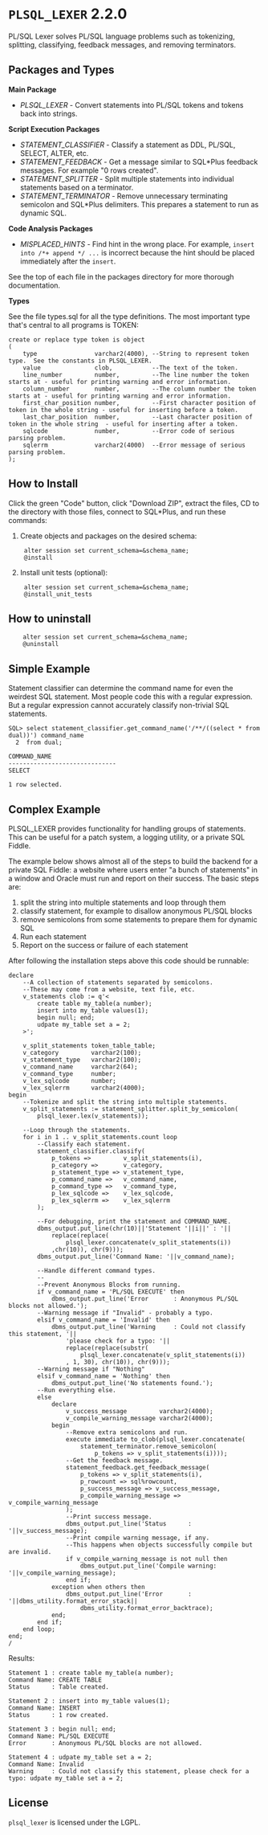 `PLSQL_LEXER` 2.2.0
===================

PL/SQL Lexer solves PL/SQL language problems such as tokenizing, splitting, classifying, feedback messages, and removing terminators.

## Packages and Types

**Main Package**

 - *PLSQL_LEXER* - Convert statements into PL/SQL tokens and tokens back into strings.

**Script Execution Packages**

 - *STATEMENT_CLASSIFIER* - Classify a statement as DDL, PL/SQL, SELECT, ALTER, etc.
 - *STATEMENT_FEEDBACK* - Get a message similar to SQL*Plus feedback messages.  For example "0 rows created".
 - *STATEMENT_SPLITTER* - Split multiple statements into individual statements based on a terminator.
 - *STATEMENT_TERMINATOR* - Remove unnecessary terminating semicolon and SQL*Plus delimiters.  This prepares a statement to run as dynamic SQL.

**Code Analysis Packages**

 - *MISPLACED_HINTS* - Find hint in the wrong place.  For example, `insert into /*+ append */ ...` is incorrect because the hint should be placed immediately after the `insert`.

See the top of each file in the packages directory for more thorough documentation.

**Types**

See the file types.sql for all the type definitions.  The most important type that's central to all programs is TOKEN:

	create or replace type token is object
	(
		type                varchar2(4000), --String to represent token type.  See the constants in PLSQL_LEXER.
		value               clob,           --The text of the token.
		line_number         number,         --The line number the token starts at - useful for printing warning and error information.
		column_number       number,         --The column number the token starts at - useful for printing warning and error information.
		first_char_position number,         --First character position of token in the whole string - useful for inserting before a token.
		last_char_position  number,         --Last character position of token in the whole string  - useful for inserting after a token.
		sqlcode             number,         --Error code of serious parsing problem.
		sqlerrm             varchar2(4000)  --Error message of serious parsing problem.
	);

## How to Install

Click the green "Code" button, click "Download ZIP", extract the files, CD to the directory with those files, connect to SQL*Plus, and run these commands:

1. Create objects and packages on the desired schema:

        alter session set current_schema=&schema_name;
        @install

2. Install unit tests (optional):

        alter session set current_schema=&schema_name;
        @install_unit_tests

## How to uninstall

        alter session set current_schema=&schema_name;
        @uninstall

## Simple Example

Statement classifier can determine the command name for even the weirdest SQL
statement.  Most people code this with a regular expression.  But a regular
expression cannot accurately classify non-trivial SQL statements.

	SQL> select statement_classifier.get_command_name('/**/((select * from dual))') command_name
	  2  from dual;

	COMMAND_NAME
	------------------------------
	SELECT

	1 row selected.

## Complex Example

PLSQL_LEXER provides functionality for handling groups of statements.  This can
be useful for a patch system, a logging utility, or a private SQL Fiddle.

The example below shows almost all of the steps to build the backend for a
private SQL Fiddle: a website where users enter "a bunch of statements" in a
window and Oracle must run and report on their success.  The basic steps are:

1. split the string into multiple statements and loop through them
2. classify statement, for example to disallow anonymous PL/SQL blocks
3. remove semicolons from some statements to prepare them for dynamic SQL
4. Run each statement
5. Report on the success or failure of each statement

After following the installation steps above this code should be runnable:

	declare
		--A collection of statements separated by semicolons.
		--These may come from a website, text file, etc.
		v_statements clob := q'<
			create table my_table(a number);
			insert into my_table values(1);
			begin null; end;
			udpate my_table set a = 2;
		>';

		v_split_statements token_table_table;
		v_category         varchar2(100);
		v_statement_type   varchar2(100);
		v_command_name     varchar2(64);
		v_command_type     number;
		v_lex_sqlcode      number;
		v_lex_sqlerrm      varchar2(4000);
	begin
		--Tokenize and split the string into multiple statements.
		v_split_statements := statement_splitter.split_by_semicolon(
			plsql_lexer.lex(v_statements));

		--Loop through the statements.
		for i in 1 .. v_split_statements.count loop
			--Classify each statement.
			statement_classifier.classify(
				p_tokens =>         v_split_statements(i),
				p_category =>       v_category,
				p_statement_type => v_statement_type,
				p_command_name =>   v_command_name,
				p_command_type =>   v_command_type,
				p_lex_sqlcode =>    v_lex_sqlcode,
				p_lex_sqlerrm =>    v_lex_sqlerrm
			);

			--For debugging, print the statement and COMMAND_NAME.
			dbms_output.put_line(chr(10)||'Statement '||i||' : '||
				replace(replace(
					plsql_lexer.concatenate(v_split_statements(i))
				,chr(10)), chr(9)));
			dbms_output.put_line('Command Name: '||v_command_name);

			--Handle different command types.
			--
			--Prevent Anonymous Blocks from running.
			if v_command_name = 'PL/SQL EXECUTE' then
				dbms_output.put_line('Error       : Anonymous PL/SQL blocks not allowed.');
			--Warning message if "Invalid" - probably a typo.
			elsif v_command_name = 'Invalid' then
				dbms_output.put_line('Warning     : Could not classify this statement, '||
					'please check for a typo: '||
					replace(replace(substr(
						plsql_lexer.concatenate(v_split_statements(i))
					, 1, 30), chr(10)), chr(9)));
			--Warning message if "Nothing"
			elsif v_command_name = 'Nothing' then
				dbms_output.put_line('No statements found.');
			--Run everything else.
			else
				declare
					v_success_message         varchar2(4000);
					v_compile_warning_message varchar2(4000);
				begin
					--Remove extra semicolons and run.
					execute immediate to_clob(plsql_lexer.concatenate(
						statement_terminator.remove_semicolon(
							p_tokens => v_split_statements(i))));
					--Get the feedback message.
					statement_feedback.get_feedback_message(
						p_tokens => v_split_statements(i), 
						p_rowcount => sql%rowcount,
						p_success_message => v_success_message,
						p_compile_warning_message => v_compile_warning_message
					);
					--Print success message.
					dbms_output.put_line('Status      : '||v_success_message);
					--Print compile warning message, if any.
					--This happens when objects successfully compile but are invalid.
					if v_compile_warning_message is not null then
						dbms_output.put_line('Compile warning: '||v_compile_warning_message);
					end if;
				exception when others then
					dbms_output.put_line('Error       : '||dbms_utility.format_error_stack||
						dbms_utility.format_error_backtrace);
				end;
			end if;
		end loop;
	end;
	/

Results:

	Statement 1 : create table my_table(a number);
	Command Name: CREATE TABLE
	Status      : Table created.

	Statement 2 : insert into my_table values(1);
	Command Name: INSERT
	Status      : 1 row created.

	Statement 3 : begin null; end;
	Command Name: PL/SQL EXECUTE
	Error       : Anonymous PL/SQL blocks are not allowed.

	Statement 4 : udpate my_table set a = 2;
	Command Name: Invalid
	Warning     : Could not classify this statement, please check for a typo: udpate my_table set a = 2;

## License
`plsql_lexer` is licensed under the LGPL.
